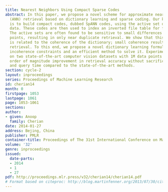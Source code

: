 ```yaml
---
title: Nearest Neighbors Using Compact Sparse Codes
abstract: In this paper, we propose a novel scheme for approximate nearest neighbor
  (ANN) retrieval based on dictionary learning and sparse coding. Our key innovation
  is to build compact codes, dubbed SpANN codes, using the active set of sparse coded
  data. These codes are then used to index an inverted file table for fast retrieval.
  The active sets are often found to be sensitive to small differences among data
  points, resulting in only near duplicate retrieval. We show that this sensitivity
  is related to the coherence of the dictionary; small coherence resulting in better
  retrieval. To this end, we propose a novel dictionary learning formulation with
  incoherence constraints and an efficient method to solve it. Experiments are conducted
  on two state-of-the-art computer vision datasets with 1M data points and show an
  order of magnitude improvement in retrieval accuracy without sacrificing memory
  and query time compared to the state-of-the-art methods.
section: cycle-2
layout: inproceedings
series: Proceedings of Machine Learning Research
id: cherian14
month: 0
firstpage: 1053
lastpage: 1061
page: 1053-1061
sections: 
author:
- given: Anoop
  family: Cherian
date: 2014-01-27
address: Bejing, China
publisher: PMLR
container-title: Proceedings of The 31st International Conference on Machine Learning
volume: '32'
genre: inproceedings
issued:
  date-parts:
  - 2014
  - 1
  - 27
pdf: http://proceedings.mlr.press/v32/cherian14/cherian14.pdf
# Format based on citeproc: http://blog.martinfenner.org/2013/07/30/citeproc-yaml-for-bibliographies/
---
```

